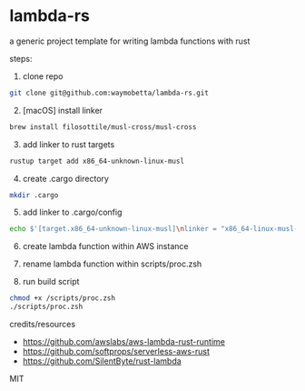# lambda-rs

a generic project template for writing lambda functions with rust

steps:

1. clone repo
```zsh
git clone git@github.com:waymobetta/lambda-rs.git
```

2. [macOS] install linker
```zsh
brew install filosottile/musl-cross/musl-cross
```

3. add linker to rust targets
```zsh
rustup target add x86_64-unknown-linux-musl
```

4. create .cargo directory
```zsh
mkdir .cargo
```

5. add linker to .cargo/config
```zsh
echo $'[target.x86_64-unknown-linux-musl]\nlinker = "x86_64-linux-musl-gcc"' > .cargo/config
```

6. create lambda function within AWS instance

7. rename lambda function within scripts/proc.zsh

8. run build script
```zsh
chmod +x /scripts/proc.zsh
./scripts/proc.zsh
```

credits/resources
- https://github.com/awslabs/aws-lambda-rust-runtime
- https://github.com/softprops/serverless-aws-rust
- https://github.com/SilentByte/rust-lambda

MIT
